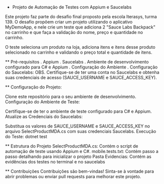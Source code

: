 * Projeto de Automação de Testes com Appium e Saucelabs

Este projeto faz parte do desafio final proposto pela escola Iterasys, turma 139. 
O desafio propõem criar um projeto utilizando o aplicativo MyDemoApp, e nele crie um teste que adiciona 2 "Sauce Labs Backpack" no carrinho e que faça a validação do nome, preço e quantidade no carrinho.

O teste seleciona um produto na loja, adiciona itens e itens desse produto selecionado no carrinho e validando o preço total e quantidade de itens.

** Pré-requisitos
. Appium
. Saucelabs
. Ambiente de desenvolvimento configurado para C# e Appium
. Configuração do Ambiente
. Configuração do Saucelabs:
OBS. Certifique-se de ter uma conta no Saucelabs e obtenha suas credenciais de acesso (SAUCE_USERNAME e SAUCE_ACCESS_KEY).

** Configuração do Projeto: 

Clone este repositório para o seu ambiente de desenvolvimento.
Configuração do Ambiente de Teste:

Certifique-se de ter o ambiente de teste configurado para C# e Appium.
Atualize as Credenciais do Saucelabs:

Substitua os valores de SAUCE_USERNAME e SAUCE_ACCESS_KEY no arquivo SelectProductMDA.cs com suas credenciais Saucelabs.
Execução do Teste:  dotnet test

** Estrutura do Projeto
SelectProductMDA.cs: Contém o script de automação de teste usando Appium e C#.
mobile.tests.txt: Contém passo a passo detalhando para inicializar o projeto
Pasta Evidencias: Contém as evidências dos testes no terminal e no saucelabs

** Contribuições
Contribuições são bem-vindas! Sinta-se à vontade para abrir problemas ou enviar pull requests para melhorar este projeto.
